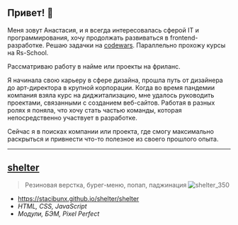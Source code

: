 ## Привет! 👋

Меня зовут Анастасия, 
и я всегда интересовалась сферой IT и программирования, хочу продолжать развиваться в frontend-разработке. 
Решаю задачки на [codewars](https://www.codewars.com/users/rsschool_5cd596d36366c98e). Параллельно прохожу курсы на Rs-School.

Рассматриваю работу в найме или проекты на фриланс.

Я начинала свою карьеру в сфере дизайна, прошла путь от дизайнера до арт-директора в крупной корпорации. Когда во время пандемии компания взяла курс на диджитализацию, мне удалось руководить проектами, связанными с созданием веб-сайтов. Работая в разных ролях я поняла, что хочу стать частью команды, которая непосредственно участвует в разработке.

Сейчас я в поисках компании или проекта, где смогу максимально раскрыться и привнести что-то полезное из своего прошлого опыта.
___

## [shelter](https://github.com/StaciBunx/shelter)
> Резиновая верстка, бурег-меню, попап, паджинация
![shelter_350](https://github.com/user-attachments/assets/52a78e47-489c-4a23-b2b4-a5a4613ea51b)
- https://stacibunx.github.io/shelter/shelter
- *HTML, CSS, JavaScript*
- *Модули, БЭМ, Pixel Perfect*

